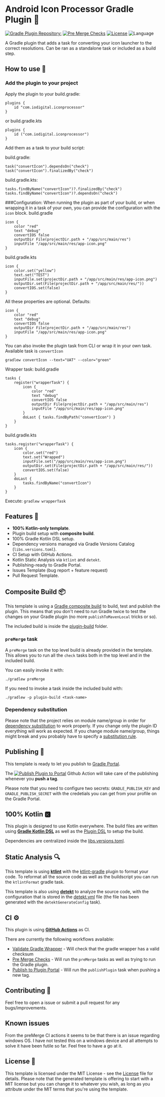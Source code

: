 
# Android Icon Processor Gradle Plugin 🐘

[![Gradle Plugin Repository:](https://plugins.gradle.org/plugin/com.iodigital.plugin.iconpressor)](https://github.com/cortinico/kotlin-gradle-plugin-template/generate) [![Pre Merge Checks](https://github.com/cortinico/kotlin-gradle-plugin-template/workflows/Pre%20Merge%20Checks/badge.svg)](https://github.com/cortinico/kotlin-gradle-plugin-template/actions?query=workflow%3A%22Pre+Merge+Checks%22)  [![License](https://img.shields.io/github/license/cortinico/kotlin-android-template.svg)](LICENSE) ![Language](https://img.shields.io/github/languages/top/cortinico/kotlin-android-template?color=blue&logo=kotlin)

A Gradle plugin that adds a task for converting your icon launcher to the correct resolutions.
Can be ran as a standalone task or included as a build step.

## How to use 👣

### Add the plugin to your project
Apply the plugin to your build.gradle:

```
plugins {
    id "com.iodigital.iconprocessor"
}
```
or build.gradle.kts
```
plugins {
    id ("com.iodigital.iconprocessor")
}
```
Add them as a task to your build script:

build.gradle:

```
task("convertIcon").dependsOn("check")
task("convertIcon").finalizedBy("check")
```

build.gradle.kts:
```
tasks.findByName("convertIcon")?.finalizedBy("check")
tasks.findByName("convertIcon")?.dependsOn("check")
```

###Configuration:
When running the plugin as part of your build, or when wrapping it in a task of your own, you can provide the configuration with the ```icon``` block.
build.gradle
```
icon {
    color "red"
    text "debug"
    convertIOS false
    outputDir File(projectDir.path + "/app/src/main/res")
    inputFile "/app/src/main/res/app-icon.png"
}
```
build.gradle.kts
```
icon {
    color.set("yellow")
    text.set("TEST")
    inputFile.set(projectDir.path + "/app/src/main/res/app-icon.png")
    outputDir.set(File(projectDir.path + "/app/src/main/res/"))
    convertIOS.set(false)
}
```
All these properties are optional.
Defaults:
```
icon {
    color "red"
    text "debug"
    convertIOS false
    outputDir File(projectDir.path + "/app/src/main/res")
    inputFile "/app/src/main/res/app-icon.png"
}
```
You can also invoke the plugin task from CLI or wrap it in your own task.
Available task is ```convertIcon```
```
gradlew convertIcon --text="UAT" --color="green"
```

Wrapper task:
build.gradle
```
tasks {
    register("wrapperTask") {
        icon {
            color "red"
            text "debug"
            convertIOS false
            outputDir File(projectDir.path + "/app/src/main/res")
            inputFile "/app/src/main/res/app-icon.png"
        }
        doLast { tasks.findByPath("convertIcon") }
    }
}
```
build.gradle.kts
```
tasks.register("wrapperTask") {
    icon {
        color.set("red")
        text.set("Wrapped")
        inputFile.set("/app/src/main/res/app-icon.png")
        outputDir.set(File(projectDir.path + "/app/src/main/res/"))
        convertIOS.set(false)
    }
    doLast {
        tasks.findByName("convertIcon")
    }
}
```
Execute:
```gradlew wrapperTask```

## Features 🎨

- **100% Kotlin-only template**.
- Plugin build setup with **composite build**.
- 100% Gradle Kotlin DSL setup.
- Dependency versions managed via Gradle Versions Catalog (`libs.versions.toml`).
- CI Setup with GitHub Actions.
- Kotlin Static Analysis via `ktlint` and `detekt`.
- Publishing-ready to Gradle Portal.
- Issues Template (bug report + feature request)
- Pull Request Template.

## Composite Build 📦

This template is using a [Gradle composite build](https://docs.gradle.org/current/userguide/composite_builds.html) to build, test and publish the plugin. This means that you don't need to run Gradle twice to test the changes on your Gradle plugin (no more `publishToMavenLocal` tricks or so).

The included build is inside the [plugin-build](plugin-build) folder.

### `preMerge` task

A `preMerge` task on the top level build is already provided in the template. This allows you to run all the `check` tasks both in the top level and in the included build.

You can easily invoke it with:

```
./gradlew preMerge
```

If you need to invoke a task inside the included build with:

```
./gradlew -p plugin-build <task-name>
```


### Dependency substitution

Please note that the project relies on module name/group in order for [dependency substitution](https://docs.gradle.org/current/userguide/resolution_rules.html#sec:dependency_substitution_rules) to work properly. If you change only the plugin ID everything will work as expected. If you change module name/group, things might break and you probably have to specify a [substitution rule](https://docs.gradle.org/current/userguide/resolution_rules.html#sub:project_to_module_substitution).


## Publishing 🚀

This template is ready to let you publish to [Gradle Portal](https://plugins.gradle.org/).

The [![Publish Plugin to Portal](https://github.com/cortinico/kotlin-gradle-plugin-template/workflows/Publish%20Plugin%20to%20Portal/badge.svg?branch=1.0.0)](https://github.com/cortinico/kotlin-gradle-plugin-template/actions?query=workflow%3A%22Publish+Plugin+to+Portal%22) Github Action will take care of the publishing whenever you **push a tag**.

Please note that you need to configure two secrets: `GRADLE_PUBLISH_KEY` and `GRADLE_PUBLISH_SECRET` with the credetials you can get from your profile on the Gradle Portal.

## 100% Kotlin 🅺

This plugin is designed to use Kotlin everywhere. The build files are written using [**Gradle Kotlin DSL**](https://docs.gradle.org/current/userguide/kotlin_dsl.html) as well as the [Plugin DSL](https://docs.gradle.org/current/userguide/plugins.html#sec:plugins_block) to setup the build.

Dependencies are centralized inside the [libs.versions.toml](gradle/libs.versions.toml).

## Static Analysis 🔍

This template is using [**ktlint**](https://github.com/pinterest/ktlint) with the [ktlint-gradle](https://github.com/jlleitschuh/ktlint-gradle) plugin to format your code. To reformat all the source code as well as the buildscript you can run the `ktlintFormat` gradle task.

This template is also using [**detekt**](https://github.com/arturbosch/detekt) to analyze the source code, with the configuration that is stored in the [detekt.yml](config/detekt/detekt.yml) file (the file has been generated with the `detektGenerateConfig` task).

## CI ⚙️

This plugin is using [**GitHub Actions**](https://github.com/cortinico/kotlin-android-template/actions) as CI.

There are currently the following workflows available:
- [Validate Gradle Wrapper](.github/workflows/gradle-wrapper-validation.yml) - Will check that the gradle wrapper has a valid checksum
- [Pre Merge Checks](.github/workflows/pre-merge.yaml) - Will run the `preMerge` tasks as well as trying to run the Gradle plugin.
- [Publish to Plugin Portal](.github/workflows/publish-plugin.yaml) - Will run the `publishPlugin` task when pushing a new tag.

## Contributing 🤝

Feel free to open a issue or submit a pull request for any bugs/improvements.

## Known issues

From the preMerge CI actions it seems to be that there is an issue regarding windows OS.
I have not tested this on a windows device and all attempts to solve it have been futile so far.
Feel free to have a go at it.

## License 📄

This template is licensed under the MIT License - see the [License](License) file for details.
Please note that the generated template is offering to start with a MIT license but you can change it to whatever you wish, as long as you attribute under the MIT terms that you're using the template.

